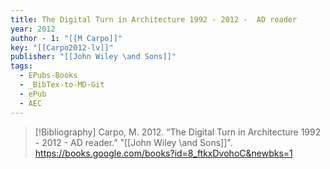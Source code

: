```yaml
---
title: The Digital Turn in Architecture 1992 - 2012 -  AD reader
year: 2012
author - 1: "[[M Carpo]]"
key: "[[Carpo2012-lv]]"
publisher: "[[John Wiley \and Sons]]"
tags:
  - EPubs-Books
  - _BibTex-to-MD-Git
  - ePub
  - AEC
---
```


> [!Bibliography]
> Carpo, M. 2012. “The Digital Turn in Architecture 1992 - 2012 -  AD reader.” "[[John Wiley \and Sons]]". https://books.google.com/books?id=8_ftkxDvohoC&newbks=1